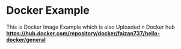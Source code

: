 <h1>Docker Example</h1>

This is Docker Image Example which is also Uploaded n Docker hub<br>
<b>https://hub.docker.com/repository/docker/faizan737/hello-docker/general</b>
